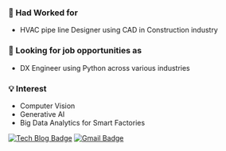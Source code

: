 ### :office: Had Worked for
- HVAC pipe line Designer using CAD in Construction industry 

### :mag_right: Looking for job opportunities as
- DX Engineer using Python across various industries

### :bulb: Interest
- Computer Vision
- Generative AI
- Big Data Analytics for Smart Factories

[![Tech Blog Badge](http://img.shields.io/badge/-Tech%20blog-black?style=flat-square&logo=github&link=https://chaninjung.github.io/)](https://chaninjung.github.io/)  [![Gmail Badge](https://img.shields.io/badge/Gmail-d14836?style=flat-square&logo=Gmail&logoColor=white&link=mailto:chaninjung7@gmail.com)](mailto:snugyun01@gmail.com)

<!--
**chaninjung/chaninjung** is a ✨ _special_ ✨ repository because its `README.md` (this file) appears on your GitHub profile.

Here are some ideas to get you started:

- 🔭 I’m currently working on ...
- 🌱 I’m currently learning ...
- 👯 I’m looking to collaborate on ...
- 🤔 I’m looking for help with ...
- 💬 Ask me about ...
- 📫 How to reach me: ...
- 😄 Pronouns: ...
- ⚡ Fun fact: ...
-->
